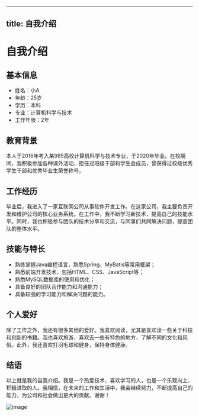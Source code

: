 
---
title: 自我介绍
---
# 自我介绍

## 基本信息

- 姓名：小A
- 年龄：25岁
- 学历：本科
- 专业：计算机科学与技术
- 工作年限：2年

## 教育背景

本人于2016年考入某985高校计算机科学与技术专业，于2020年毕业。在校期间，我积极参加各种课外活动，担任过班级干部和学生会成员，曾获得过校级优秀学生干部和优秀毕业生荣誉称号。

## 工作经历

毕业后，我进入了一家互联网公司从事软件开发工作。在这家公司，我主要负责开发和维护公司的核心业务系统。在工作中，我不断学习新技术，提高自己的技能水平。同时，我也积极参与团队的技术分享和交流，与同事们共同解决问题，提高团队的整体水平。

## 技能与特长

- 熟练掌握Java编程语言，熟悉Spring、MyBatis等常用框架；
- 熟悉前端开发技术，包括HTML、CSS、JavaScript等；
- 熟悉MySQL数据库的使用和优化；
- 具备良好的团队合作能力和沟通能力；
- 具备较强的学习能力和解决问题的能力。

## 个人爱好

除了工作之外，我还有很多其他的爱好。我喜欢阅读，尤其是喜欢读一些关于科技和创新的书籍。我也喜欢旅游，喜欢去一些有特色的地方，了解不同的文化和风俗。此外，我还喜欢打羽毛球和健身，保持身体健康。

## 结语

以上就是我的自我介绍。我是一个热爱技术、喜欢学习的人，也是一个乐观向上、积极进取的人。我相信，在未来的工作和生活中，我会继续努力，不断提高自己的能力，为公司和社会做出更大的贡献。谢谢！


![image](https://img-blog.csdn.net/20180530163412909?watermark/2/text/aHR0cHM6Ly9ibG9nLmNzZG4ubmV0L3N0YXRpYy5wbmc=/font/5a6L5L2T/fontsize/400/fill/I0JBQkFCMA==/dissolve/70/q/80)